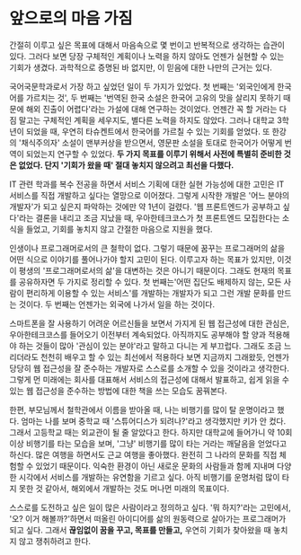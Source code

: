 # 앞으로의 마음 가짐

간절히 이루고 싶은 목표에 대해서 마음속으로 몇 번이고 반복적으로 생각하는 습관이 있다. 그러다 보면 당장 구체적인 계획이나 노력을 하지 않아도 언젠가 실현할 수 있는 기회가 생겼다. 과학적으로 증명된 바 없지만, 이 믿음에 대한 나만의 근거는 있다.

국어국문학과로서 가장 하고 싶었던 일이 두 가지가 있었다. 첫 번째는 '외국인에게 한국어를 가르치는 것', 두 번째는 '번역된 한국 소설은 한국어 고유의 맛을 살리지 못하기 때문에 해외 진출이 어렵다'라는 가설에 대해 연구하는 것이었다. 언젠간 꼭 할 거라는 다짐 말고는 구체적인 계획을 세우지도, 별다른 노력을 하지도 않았다. 그러나 대학교 3학년이 되었을 때, 우연히 타슈켄트에서 한국어를 가르칠 수 있는 기회를 얻었다. 또 한강의 '채식주의자' 소설이 맨부커상을 받으면서, 영문판 소설을 토대로 한국어가 어떻게 번역이 되었는지 연구할 수 있었다. **두 가지 목표를 이루기 위해서 사전에 특별히 준비한 것은 없었다. 단지 '기회가 왔을 때' 절대 놓치지 않으려고 최선을 다했다.**

IT 관련 학과를 복수 전공을 하면서 서비스 기획에 대한 실현 가능성에 대한 고민은 IT 서비스를 직접 개발하고 싶다는 열망으로 이어졌다. 그렇게 시작한 개발은 '어느 분야의 개발자'가 되고 싶은지 파악하는 것에만 약 1년이 걸렸다. '웹 프론트엔드가 공부하고 싶다'라는 결론을 내리고 조금 지났을 때, 우아한테크코스가 첫 프론트엔드 모집한다는 소식을 들었고, 기회를 놓치지 않고 간절한 마음으로 지원을 했다.

인생이나 프로그래머로서의 큰 철학이 없다. 그렇기 때문에 꿈꾸는 프로그래머의 삶을 어떤 식으로 이야기를 풀어나가야 할지 고민이 된다. 이루고자 하는 목표가 있지만, 이것이 평생의 '프로그래머로서의 삶'을 대변하는 것은 아니기 때문이다. 그래도 현재의 목표를 공유하자면 두 가지로 정리할 수 있다. 첫 번째는'어떤 집단도 배제하지 않는, 모든 사람이 편리하게 이용할 수 있는 서비스'를 개발하는 개발자가 되고 그런 개발 문화를 만드는 것이다. 두 번째는 언젠가는 외국에 나가서 일을 하는 것이다.

스마트폰을 잘 사용하기 어려운 어르신들을 보면서 가지게 된 웹 접근성에 대한 관심은, 우아한테크코스를 들어오기 이전부터 계속되었다. 아직까지도 공부해야 할 양과 적용해야 하는 것들이 많아 '관심이 있는 분야'라고 말하고 다니는 게 부끄럽다. 그래도 조금 느리더라도 천천히 배우고 할 수 있는 최선에서 적용하다 보면 지금까지 그래왔듯, 언젠가 당당히 웹 접근성을 잘 준수하는 개발자로 스스로를 소개할 수 있을 것이라고 생각한다. 그렇게 먼 미래에는 회사를 대표해서 서비스의 접근성에 대해서 발표하고, 쉽게 읽을 수 있는 웹 접근성을 준수하는 방법에 대한 책을 쓰는 모습도 꿈꿔본다.

한편, 부모님께서 철학관에서 이름을 받아올 때, 나는 비행기를 많이 탈 운명이라고 했다. 엄마는 나를 보며 중학교 때 '스튜어디스가 되려나?'라고 생각했지만 키가 안 컸다. 그래서 고등학교 때는 외교관이 될 줄 알았다고 한다. 하지만 대학교에 들어가니 약 10회 이상 비행기를 타는 모습을 보며, '그냥' 비행기를 많이 타는 거라는 깨달음을 얻었다고 하신다. 많은 여행을 하면서도 근교 여행을 좋아했다. 완전히 그 나라의 문화를 직접 체험할 수 있었기 때문이다. 익숙한 환경이 아닌 새로운 문화의 사람들과 함께 지내며 다양한 시각에서 서비스를 개발하는 유연함을 기르고 싶다. 아직 비행기를 운명처럼 많이 타지 못한 것 같아서, 해외에서 개발하는 것도 머나먼 미래의 목표이다.

스스로를 도전하고 싶은 일이 많은 사람이라고 정의하고 싶다. '뭐 하지?'라는 고민에서, '오? 이거 해볼까?'하면서 떠올린 아이디어를 삶의 원동력으로 살아가는 프로그래머가 되고 싶다. 그래서 **끊임없이 꿈을 꾸고, 목표를 만들고,** 우연히 기회가 찾아왔을 때 놓치지 않고 쟁취하려고 한다.
